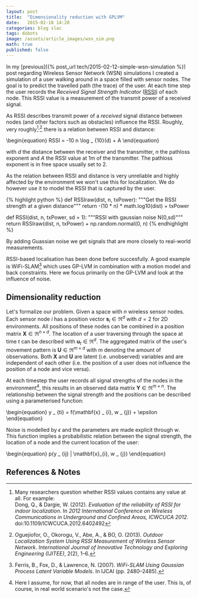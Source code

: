 ```yaml
---
layout: post
title:  "Dimensionality reduction with GPLVM"
date:   2015-02-18 14:20
categories: blog slac
tags: dobots
image: /assets/article_images/wsn_sim.png
math: true
published: false
---
```


In my [previous]({% post_url tech/2015-02-12-simple-wsn-simulation %}) post regarding Wireless Sensor Network (WSN) simulations I created a simulation of a user walking around in a space filled with sensor nodes. The goal is to predict the travelled path (the trace) of the user. At each time step the user records the _Received Signal Strength Indicator_ ([RSSI](http://en.wikipedia.org/wiki/Received_signal_strength_indication)) of each node. This RSSI value is a measurement of the transmit power of a received signal.

As RSSI describes transmit power of a _received_ signal distance between nodes (and other factors such as obstacles) influence the RSSI. Roughly, very roughly[^1]<sup>,</sup>[^2] there is a relation between RSSI and distance:

\begin{equation}
RSSI = -10 n \log _ {10}(d) + A
\end{equation}

with $d$ the distance between the receiver and the transmitter, $n$ the pathloss exponent and $A$ the RSSI value at 1m of the transmitter. The pathloss exponent is in free space usually set to 2.

As the relation between RSSI and distance is very unreliable and highly affected by the environment we won't use this for localization. We do however use it to model the RSSI that is captured by the user.

{% highlight python %}
def RSSIraw(dist, n, txPower):
    """Get the RSSI strength at a given distance"""
    return -(10 * n) *  math.log10(dist) + txPower

def RSSI(dist, n, txPower, sd = 1):
    """RSSI with gaussian noise N(0,sd)"""
    return RSSIraw(dist, n, txPower) + np.random.normal(0, n)
{% endhighlight %}

By adding Guassian noise we get signals that are more closely to real-world measurements.

RSSI-based localisation has been done before succesfully. A good example is WiFi-SLAM[^3] which uses GP-LVM in combination with a motion model and back constraints. Here we focus primarily on the GP-LVM and look at the influence of noise.

## Dimensionality reduction

Let's formalize our problem. Given a space with $n$ wireless sensor nodes. Each sensor node $i$ has a position vector $\mathbf{s} _ {i} \in \Re^{d}$ with $d = 2$ for 2D environments. All positions of these nodes can be combined in a position matrix $\mathbf{X} \in \Re^{n \times d}$. The location of a user traversing through the space at time $t$ can be described with $\mathbf{u} _ {t} \in \Re^{d}$. The aggregated matrix of the user's movement pattern is $\mathbf{U} \in \Re^{m \times d}$ with $m$ denoting the amount of observations. Both $\mathbf{X}$ and $\mathbf{U}$ are latent (i.e. unobserved) variables and are independent of each other (i.e. the position of a user does not influence the position of a node and vice versa).

At each timestep the user records all signal strengths of the nodes in the environment[^4], this results in an observed data matrix $\mathbf{Y} \in \Re^{m \times n}$. The relationship between the signal strength and the positions can be described using a parameterised function:

\begin{equation}
y _ {ti} = f(\mathbf{x} _ {i}, w _ {j}) + \epsilon
\end{equation}

Noise is modelled by $\epsilon$ and the parameters are made explicit through $w$. This function implies a probabilistic relation between the signal strength, the location of a node and the current location of the user:

\begin{equation}
p(y _ {ij} | \mathbf{x}_{i}, w _ {j})
\end{equation}




## References & Notes

[^1]: Many researchers question whether RSSI values contains any value at all. For example:<br> Dong, Q., & Dargie, W. (2012). _Evaluation of the reliability of RSSI for indoor localization_. In _2012 International Conference on Wireless Communications in Underground and Confined Areas, ICWCUCA 2012_. doi:10.1109/ICWCUCA.2012.6402492
[^2]: Oguejiofor, O., Okorogu, V., Abe, A., & BO, O. (2013). _Outdoor Localization System Using RSSI Measurement of Wireless Sensor Network. International Journal of Innovative Technology and Exploring Engineering (IJITEE)_, 2(2), 1–6.
[^3]: Ferris, B., Fox, D., & Lawrence, N. (2007). _WiFi-SLAM Using Gaussian Process Latent Variable Models_. In IJCAI (pp. 2480–2485).
[^4]: Here I assume, for now, that all nodes are in range of the user. This is, of course, in real world scenario's not the case.
